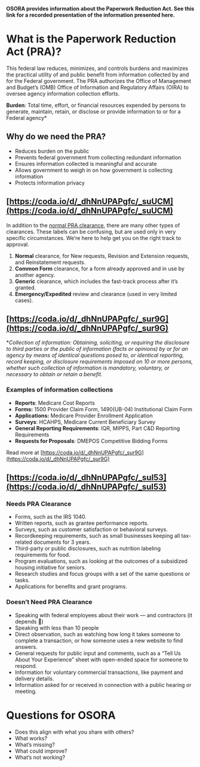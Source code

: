 **OSORA provides information about the Paperwork Reduction Act. See this link for a recorded presentation of the information presented here.** 

# What is the Paperwork Reduction Act (PRA)?

This federal law reduces, minimizes, and controls burdens and maximizes the practical utility of and public benefit from information collected by and for the Federal government. The PRA authorizes the Office of Management and Budget’s (OMB) Office of Information and Regulatory Affairs (OIRA) to oversee agency information collection efforts.

**Burden**: Total time, effort, or financial resources expended by persons to generate, maintain, retain, or disclose or provide information to or for a Federal agency*

## Why do we need the PRA?

- Reduces burden on the public
- Prevents federal government from collecting redundant information
- Ensures information collected is meaningful and accurate
- Allows government to weigh in on how government is collecting information
- Protects information privacy



## [https://coda.io/d/_dhNnUPAPgfc/_suUCM](https://coda.io/d/_dhNnUPAPgfc/_suUCM) 

In addition to the [normal PRA clearance](https://pra.digital.gov/clearance-process/), there are many other types of clearances. These labels can be confusing, but are used only in very specific circumstances. We’re here to help get you on the right track to approval.

1. **Normal** clearance, for New requests, Revision and Extension requests, and Reinstatement requests.
2. **Common Form** clearance, for a form already approved and in use by another agency.
3. **Generic** clearance, which includes the fast-track process after it’s granted.
4. **Emergency/Expedited** review and clearance (used in very limited cases).

  


## [https://coda.io/d/_dhNnUPAPgfc/_sur9G](https://coda.io/d/_dhNnUPAPgfc/_sur9G) 

**Collection of information:* *Obtaining, soliciting, or requiring the disclosure to third parties or the public of information (facts or opinions) by or for an agency by means of identical questions posed to, or identical reporting, record keeping, or disclosure requirements imposed on 10 or more persons, whether such collection of information is mandatory, voluntary, or necessary to obtain or retain a benefit.*

### Examples of information collections

- **Reports**: Medicare Cost Reports
- **Forms:** 1500 Provider Claim Form, 1490(UB-04) Institutional Claim Form
- **Applications:** Medicare Provider Enrollment Application
- **Surveys**: HCAHPS, Medicare Current Beneficiary Survey
- **General Reporting Requirements**: IQR, MIPPS, Part C&D Reporting Requirements
- **Requests for Proposals**: DMEPOS Competitive Bidding Forms

Read more at [https://coda.io/d/_dhNnUPAPgfc/_sur9G](https://coda.io/d/_dhNnUPAPgfc/_sur9G) 

## [https://coda.io/d/_dhNnUPAPgfc/_suI53](https://coda.io/d/_dhNnUPAPgfc/_suI53) 

### Needs PRA Clearance

-  Forms, such as the IRS 1040.
- Written reports, such as grantee performance reports.
- Surveys, such as customer satisfaction or behavioral surveys.
- Recordkeeping requirements, such as small businesses keeping all tax-related documents for 3 years.
- Third-party or public disclosures, such as nutrition labeling requirements for food.
- Program evaluations, such as looking at the outcomes of a subsidized housing initiative for seniors.
- Research studies and focus groups with a set of the same questions or tasks.
- Applications for benefits and grant programs.

### Doesn’t Need PRA Clearance

- Speaking with federal employees about their work  — and contractors (it depends 🙂)
- Speaking with less than 10 people
- Direct observation, such as watching how long it takes someone to complete a transaction, or how someone uses a new website to find answers.
- General requests for public input and comments, such as a “Tell Us About Your Experience” sheet with open-ended space for someone to respond.
- Information for voluntary commercial transactions, like payment and delivery details.
- Information asked for or received in connection with a public hearing or meeting.

### 

# Questions for OSORA

- Does this align with what you share with others?
- What works?
- What’s missing?
- What could improve?
- What’s not working?

